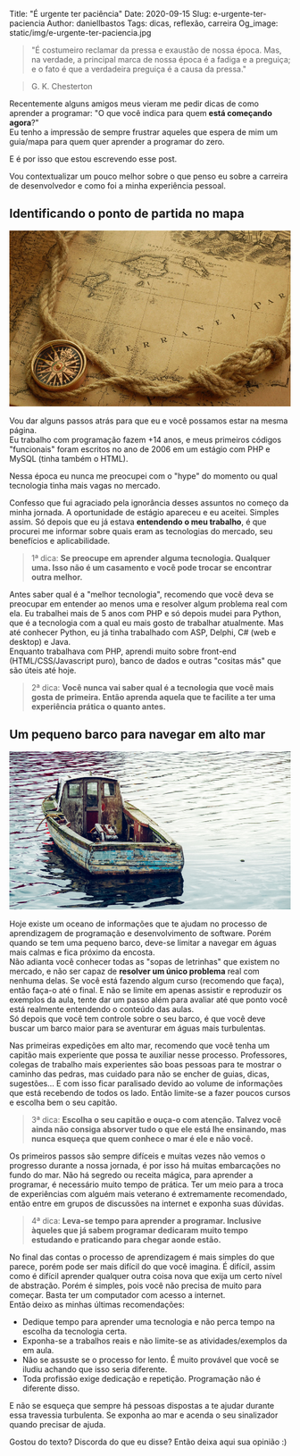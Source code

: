 Title: "É urgente ter paciência"
Date: 2020-09-15
Slug: e-urgente-ter-paciencia
Author: daniellbastos
Tags: dicas, reflexão, carreira
Og_image: static/img/e-urgente-ter-paciencia.jpg

> "É costumeiro reclamar da pressa e exaustão de nossa época. Mas, na verdade, a principal marca de nossa época é a fadiga e a preguiça; e o fato é que a verdadeira preguiça é a causa da pressa."

> G. K. Chesterton

Recentemente alguns amigos meus vieram me pedir dicas de como aprender a programar: "O que você indica para quem **está começando agora**?"  
Eu tenho a impressão de sempre frustrar aqueles que espera de mim um guia/mapa para quem quer aprender a programar do zero.

E é por isso que estou escrevendo esse post.

Vou contextualizar um pouco melhor sobre o que penso eu sobre a carreira de desenvolvedor e como foi a minha experiência pessoal.

## Identificando o ponto de partida no mapa

![Map](static/img/e-urgente-ter-paciencia-map.jpg)

Vou dar alguns passos atrás para que eu e você possamos estar na mesma página.  
Eu trabalho com programação fazem +14 anos, e meus primeiros códigos "funcionais" foram escritos no ano de 2006 em um estágio com PHP e MySQL (tinha também o HTML).

Nessa época eu nunca me preocupei com o "hype" do momento ou qual tecnologia tinha mais vagas no mercado.

Confesso que fui agraciado pela ignorância desses assuntos no começo da minha jornada. A oportunidade de estágio apareceu e eu aceitei. Simples assim.
Só depois que eu já estava **entendendo o meu trabalho**, é que procurei me informar sobre quais eram as tecnologias do mercado, seu benefícios e aplicabilidade.

> 1ª dica: **Se preocupe em aprender alguma tecnologia. Qualquer uma. Isso não é um casamento e você pode trocar se encontrar outra melhor.**

Antes saber qual é a "melhor tecnologia", recomendo que você deva se preocupar em entender ao menos uma e resolver algum problema real com ela. Eu trabalhei mais de 5 anos com PHP e só depois mudei para Python, que é a tecnologia com a qual eu mais gosto de trabalhar atualmente. Mas até conhecer Python, eu já tinha trabalhado com ASP, Delphi, C# (web e desktop) e Java.  
Enquanto trabalhava com PHP, aprendi muito sobre front-end (HTML/CSS/Javascript puro), banco de dados e outras "cositas más" que são úteis até hoje.

> 2ª dica: **Você nunca vai saber qual é a tecnologia que você mais gosta de primeira. Então aprenda aquela que te facilite a ter uma experiência prática o quanto antes.**

## Um pequeno barco para navegar em alto mar

![Boat](static/img/e-urgente-ter-paciencia-boat.jpg)

Hoje existe um oceano de informações que te ajudam no processo de aprendizagem de programação e desenvolvimento de software. Porém quando se tem uma pequeno barco, deve-se limitar a navegar em águas mais calmas e fica próximo da encosta.  
Não adianta você conhecer todas as "sopas de letrinhas" que existem no mercado, e não ser capaz de **resolver um único problema** real com nenhuma delas.
Se você está fazendo algum curso (recomendo que faça), então faça-o até o final. E não se limite em apenas assistir e reproduzir os exemplos da aula, tente dar um passo além para avaliar até que ponto você está realmente entendendo o conteúdo das aulas.  
Só depois que você tem controle sobre o seu barco, é que você deve buscar um barco maior para se aventurar em águas mais turbulentas.

Nas primeiras expedições em alto mar, recomendo que você tenha um capitão mais experiente que possa te auxiliar nesse processo. Professores, colegas de trabalho mais experientes são boas pessoas para te mostrar o caminho das pedras, mas cuidado para não se encher de guias, dicas, sugestões… E com isso ficar paralisado devido ao volume de informações que está recebendo de todos os lado. Então limite-se a fazer poucos cursos e escolha bem o seu capitão.

> 3ª dica: **Escolha o seu capitão e ouça-o com atenção. Talvez você ainda não consiga absorver tudo o que ele está lhe ensinando, mas nunca esqueça que quem conhece o mar é ele e não você.**

Os primeiros passos são sempre difíceis e muitas vezes não vemos o progresso durante a nossa jornada, é por isso há muitas embarcações no fundo do mar. Não há segredo ou receita mágica, para aprender a programar, é necessário muito tempo de prática. Ter um meio para a troca de experiências com alguém mais veterano é extremamente recomendado, então entre em grupos de discussões na internet e exponha suas dúvidas.

> 4ª dica: **Leva-se tempo para aprender a programar. Inclusive àqueles que já sabem programar dedicaram muito tempo estudando e praticando para chegar aonde estão.**

No final das contas o processo de aprendizagem é mais simples do que parece, porém pode ser mais difícil do que você imagina. É difícil, assim como é difícil aprender qualquer outra coisa nova que exija um certo nível de abstração. Porém é simples, pois você não precisa de muito para começar. Basta ter um computador com acesso a internet.  
Então deixo as minhas últimas recomendações:

- Dedique tempo para aprender uma tecnologia e não perca tempo na escolha da tecnologia certa.
- Exponha-se a trabalhos reais e não limite-se as atividades/exemplos da em aula.
- Não se assuste se o processo for lento. É muito provável que você se iludiu achando que isso seria diferente.
- Toda profissão exige dedicação e repetição. Programação não é diferente disso.

E não se esqueça que sempre há pessoas dispostas a te ajudar durante essa travessia turbulenta. Se exponha ao mar e acenda o seu sinalizador quando precisar de ajuda.

Gostou do texto? Discorda do que eu disse? Então deixa aqui sua opinião :)
